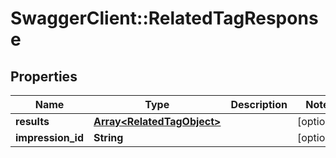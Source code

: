# SwaggerClient::RelatedTagResponse

## Properties
Name | Type | Description | Notes
------------ | ------------- | ------------- | -------------
**results** | [**Array&lt;RelatedTagObject&gt;**](RelatedTagObject.md) |  | [optional] 
**impression_id** | **String** |  | [optional] 


